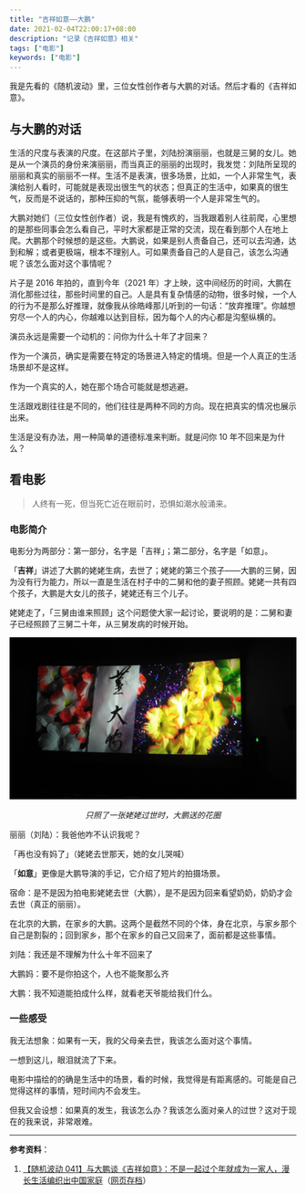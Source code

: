 ```yaml
---
title: "吉祥如意——大鹏"
date: 2021-02-04T22:00:17+08:00
description: "记录《吉祥如意》相关"
tags: ["电影"]
keywords: ["电影"]
---
```


我是先看的《随机波动》里，三位女性创作者与大鹏的对话。然后才看的《吉祥如意》。

## 与大鹏的对话

生活的尺度与表演的尺度。在这部片子里，刘陆扮演丽丽，也就是三舅的女儿。她是从一个演员的身份来演丽丽，而当真正的丽丽的出现时，我发觉：刘陆所呈现的丽丽和真实的丽丽不一样。生活不是表演，很多场景，比如，一个人非常生气，表演给别人看时，可能就是表现出很生气的状态；但真正的生活中，如果真的很生气，反而是不说话的，那种压抑的气氛，能够表明一个人是非常生气的。

大鹏对她们（三位女性创作者）说，我是有愧疚的，当我跟着别人往前爬，心里想的是那些同事会怎么看自己，平时大家都是正常的交流，现在看到那个人在地上爬。大鹏那个时候想的是这些。大鹏说，如果是别人责备自己，还可以去沟通，达到和解；或者更极端，根本不理别人。可如果责备自己的人是自己，该怎么沟通呢？该怎么面对这个事情呢？

片子是 2016 年拍的，直到今年（2021 年）才上映，这中间经历的时间，大鹏在消化那些过往，那些时间里的自己。人是具有复杂情感的动物，很多时候，一个人的行为不是那么好推理，就像我从徐皓峰那儿听到的一句话：“放弃推理”。你越想穷尽一个人的内心，你越难以达到目标，因为每个人的内心都是沟壑纵横的。

演员永远是需要一个动机的：问你为什么十年了才回来？

作为一个演员，确实是需要在特定的场景进入特定的情境。但是一个人真正的生活场景却不是这样。

作为一个真实的人，她在那个场合可能就是想逃避。

生活跟戏剧往往是不同的，他们往往是两种不同的方向。现在把真实的情况也展示出来。

生活是没有办法，用一种简单的道德标准来判断。就是问你 10 年不回来是为什么？

## 看电影

> 人终有一死，但当死亡近在眼前时，恐惧如潮水般涌来。

### 电影简介

电影分为两部分：第一部分，名字是「吉祥」；第二部分，名字是「如意」。

「**吉祥**」讲述了大鹏的姥姥生病，去世了；姥姥的第三个孩子——大鹏的三舅，因为没有行为能力，所以一直是生活在村子中的二舅和他的妻子照顾。姥姥一共有四个孩子，大鹏是大女儿的孩子，姥姥还有三个儿子。

姥姥走了，「三舅由谁来照顾」这个问题使大家一起讨论，要说明的是：二舅和妻子已经照顾了三舅二十年，从三舅发病的时候开始。

![ji-xiang-ru-yi-da-peng.jpeg](/images/ji-xiang-ru-yi-da-peng.jpeg)

<em><sup><center>只照了一张姥姥过世时，大鹏送的花圈</center></sup></em>

丽丽（刘陆）：我爸他咋不认识我呢？

「再也没有妈了」（姥姥去世那天，她的女儿哭喊）

「**如意**」更像是大鹏导演的手记，它介绍了短片的拍摄场景。

宿命：是不是因为拍电影姥姥去世（大鹏），是不是因为回来看望奶奶，奶奶才会去世（真正的丽丽）。

在北京的大鹏，在家乡的大鹏。这两个是截然不同的个体，身在北京，与家乡那个自己是割裂的；回到家乡，那个在家乡的自己又回来了，面前都是这些事情。

刘陆：我还是不理解为什么十年不回来了

大鹏妈：要不是你拍这个，人也不能聚那么齐

大鹏：我不知道能拍成什么样，就看老天爷能给我们什么。

### 一些感受

我无法想象：如果有一天，我的父母亲去世，我该怎么面对这个事情。

一想到这儿，眼泪就流了下来。

电影中描绘的的确是生活中的场景，看的时候，我觉得是有距离感的。可能是自己觉得这样的事情，短时间内不会发生。

但我又会设想：如果真的发生，我该怎么办？我该怎么面对亲人的过世？这对于现在的我来说，非常艰难。

---

**参考资料**：

1. [【随机波动 041】与大鹏谈《吉祥如意》：不是一起过个年就成为一家人，漫长生活编织出中国家庭](https://www.stovol.club/041)（[网页存档](https://web.archive.org/web/20210204140436/https://www.stovol.club/041)）
